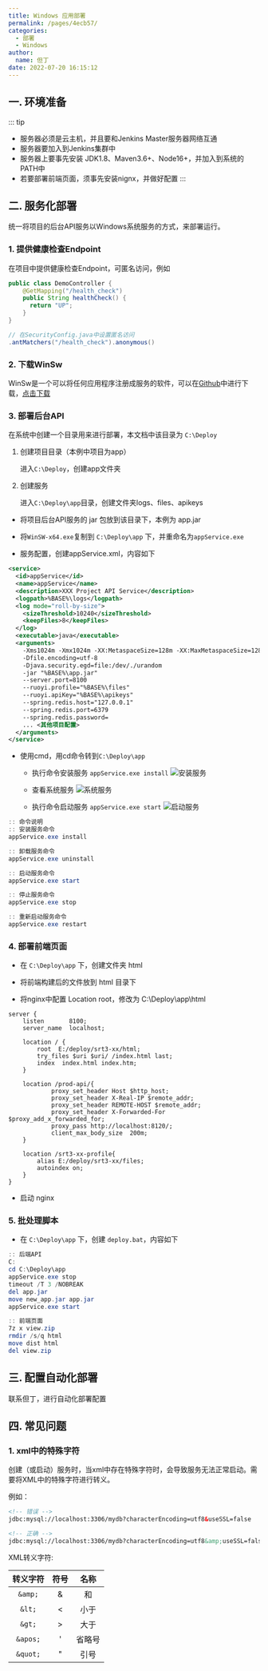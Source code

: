 ```yaml
---
title: Windows 应用部署
permalink: /pages/4ecb57/
categories: 
  - 部署
  - Windows
author: 
  name: 但丁
date: 2022-07-20 16:15:12
---
```


## 一. 环境准备

::: tip
- 服务器必须是云主机，并且要和Jenkins Master服务器网络互通
- 服务器要加入到Jenkins集群中
- 服务器上要事先安装 JDK1.8、Maven3.6+、Node16+，并加入到系统的PATH中
- 若要部署前端页面，须事先安装nignx，并做好配置
:::

## 二. 服务化部署

统一将项目的后台API服务以Windows系统服务的方式，来部署运行。

### 1. 提供健康检查Endpoint
在项目中提供健康检查Endpoint，可匿名访问，例如
``` java
public class DemoController {
    @GetMapping("/health_check")
    public String healthCheck() {
      return "UP";
    }
}

// 在SecurityConfig.java中设置匿名访问
.antMatchers("/health_check").anonymous()
```

### 2. 下载WinSw

WinSw是一个可以将任何应用程序注册成服务的软件，可以在<a href="https://github.com/winsw/winsw/releases" target="_blank">Github</a>中进行下载，<a href="https://github.com/winsw/winsw/releases/download/v2.11.0/WinSW-x64.exe" download="winsw">点击下载</a>

### 3. 部署后台API

在系统中创建一个目录用来进行部署，本文档中该目录为 `C:\Deploy`

1. 创建项目目录（本例中项目为app）

   进入`C:\Deploy`，创建app文件夹

2. 创建服务

   进入`C:\Deploy\app`目录，创建文件夹logs、files、apikeys

- 将项目后台API服务的 jar 包放到该目录下，本例为 app.jar

- 将`WinSW-x64.exe`复制到 `C:\Deploy\app` 下，并重命名为`appService.exe`

- 服务配置，创建appService.xml，内容如下
``` xml
<service>
  <id>appService</id>
  <name>appService</name>
  <description>XXX Project API Service</description>
  <logpath>%BASE%\logs</logpath>
  <log mode="roll-by-size">
    <sizeThreshold>10240</sizeThreshold>
    <keepFiles>8</keepFiles>
  </log>
  <executable>java</executable>
  <arguments>
    -Xms1024m -Xmx1024m -XX:MetaspaceSize=128m -XX:MaxMetaspaceSize=128m
    -Dfile.encoding=utf-8
    -Djava.security.egd=file:/dev/./urandom
    -jar "%BASE%\app.jar"
    --server.port=8100
    --ruoyi.profile="%BASE%\files"
    --ruoyi.apiKey="%BASE%\apikeys"
    --spring.redis.host="127.0.0.1"
    --spring.redis.port=6379
    --spring.redis.password= 
    ... <其他项目配置>
  </arguments>
</service>
```

- 使用cmd，用cd命令转到`C:\Deploy\app`
  - 执行命令安装服务 `appService.exe install` 
![安装服务](../images/windows/InstallService.png)
  
  - 查看系统服务
![系统服务](../images/windows/SysService.png)
  
  - 执行命令启动服务 `appService.exe start` 
![启动服务](../images/windows/StartService.png)

``` powershell
:: 命令说明
:: 安装服务命令
appService.exe install

:: 卸载服务命令
appService.exe uninstall

:: 启动服务命令
appService.exe start

:: 停止服务命令
appService.exe stop

:: 重新启动服务命令
appService.exe restart
```

### 4. 部署前端页面

- 在 `C:\Deploy\app` 下，创建文件夹 html

- 将前端构建后的文件放到 html 目录下

- 将nginx中配置 Location root，修改为 C:\Deploy\app\html

```NGINX
server {                                                                                                                                                                                        
    listen       8100;
    server_name  localhost;
 
    location / {
		root  E:/deploy/srt3-xx/html;
		try_files $uri $uri/ /index.html last;
		index  index.html index.htm;
    }
	
	location /prod-api/{
			proxy_set_header Host $http_host;
			proxy_set_header X-Real-IP $remote_addr;
			proxy_set_header REMOTE-HOST $remote_addr;
			proxy_set_header X-Forwarded-For $proxy_add_x_forwarded_for;
			proxy_pass http://localhost:8120/;
			client_max_body_size  200m;
	}
	
	location /srt3-xx-profile{
        alias E:/deploy/srt3-xx/files;
        autoindex on;
    }
}
```

- 启动 nginx

### 5. 批处理脚本

- 在 `C:\Deploy\app` 下，创建 `deploy.bat`，内容如下
``` powershell
:: 后端API
C:
cd C:\Deploy\app
appService.exe stop
timeout /T 3 /NOBREAK
del app.jar
move new_app.jar app.jar
appService.exe start

:: 前端页面
7z x view.zip
rmdir /s/q html
move dist html
del view.zip
```

## 三. 配置自动化部署

联系但丁，进行自动化部署配置

## 四. 常见问题

### 1. xml中的特殊字符
创建（或启动）服务时，当xml中存在特殊字符时，会导致服务无法正常启动。需要将XML中的特殊字符进行转义。

例如：
``` xml
<!-- 错误 -->
jdbc:mysql://localhost:3306/mydb?characterEncoding=utf8&useSSL=false
```

``` xml
<!-- 正确 -->
jdbc:mysql://localhost:3306/mydb?characterEncoding=utf8&amp;useSSL=false
```
XML转义字符:

| 转义字符 | 符号 | 名称 |
| :-----:| :----: | :----: |
| `&amp;`| & | 和 |
| `&lt;` | < | 小于 |
| `&gt;` | > | 大于 |
| `&apos;` | ' | 省略号 |
| `&quot;` | " | 引号 |
